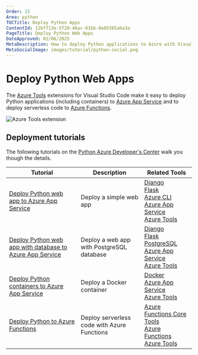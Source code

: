 ```yaml
---
Order: 15
Area: python
TOCTitle: Deploy Python Apps
ContentId: 12bf713e-5f20-46ac-81bb-8e05565aba3a
PageTitle: Deploy Python Web Apps
DateApproved: 02/06/2025
MetaDescription: How to deploy Python applications to Azure with Visual Studio Code
MetaSocialImage: images/tutorial/python-social.png
---
```

# Deploy Python Web Apps

The [Azure Tools](https://marketplace.visualstudio.com/items?itemName=ms-vscode.vscode-node-azure-pack) extensions for Visual Studio Code make it easy to deploy Python applications (including containers) to [Azure App Service](https://azure.microsoft.com/services/app-service) and to deploy serverless code to [Azure Functions](https://azure.microsoft.com/services/functions).

![Azure Tools extension](images/azure/azure-tools.png)

## Deployment tutorials

The following tutorials on the [Python Azure Developer's Center](https://learn.microsoft.com/azure/developer/python) walk you though the details.

Tutorial | Description | Related Tools
--- | --- | ---
[Deploy Python web app to Azure App Service](https://learn.microsoft.com/azure/app-service/quickstart-python) | Deploy a simple web app | [Django](https://www.djangoproject.com/) <br> [Flask](https://flask.palletsprojects.com/) <br> [Azure CLI](https://marketplace.visualstudio.com/items?itemName=ms-vscode.azurecli) <br> [Azure App Service](https://marketplace.visualstudio.com/items?itemName=ms-azuretools.vscode-azureappservice) <br> [Azure Tools](https://marketplace.visualstudio.com/items?itemName=ms-vscode.vscode-node-azure-pack)
[Deploy Python web app with database to Azure App Service](https://learn.microsoft.com/azure/app-service/tutorial-python-postgresql-app) | Deploy a web app with PostgreSQL database | [Django](https://www.djangoproject.com/) <br> [Flask](https://flask.palletsprojects.com/) <br> [PostgreSQL](https://www.postgresql.org/download/) <br> [Azure App Service](https://marketplace.visualstudio.com/items?itemName=ms-azuretools.vscode-azureappservice) <br> [Azure Tools](https://marketplace.visualstudio.com/items?itemName=ms-vscode.vscode-node-azure-pack)
[Deploy Python containers to Azure App Service](https://learn.microsoft.com/azure/developer/python/tutorial-deploy-containers-01) | Deploy a Docker container |  [Docker](https://marketplace.visualstudio.com/items?itemName=ms-azuretools.vscode-docker) <br> [Azure App Service](https://marketplace.visualstudio.com/items?itemName=ms-azuretools.vscode-azureappservice) <br> [Azure Tools](https://marketplace.visualstudio.com/items?itemName=ms-vscode.vscode-node-azure-pack)
[Deploy Python to Azure Functions](https://learn.microsoft.com/azure/azure-functions/create-first-function-vs-code-python) | Deploy serverless code with Azure Functions | [Azure Functions Core Tools](https://learn.microsoft.com/en-us/azure/azure-functions/functions-run-local#install-the-azure-functions-core-tools) <br> [Azure Functions](https://marketplace.visualstudio.com/items?itemName=ms-azuretools.vscode-azurefunctions) <br> [Azure Tools](https://marketplace.visualstudio.com/items?itemName=ms-vscode.vscode-node-azure-pack)

